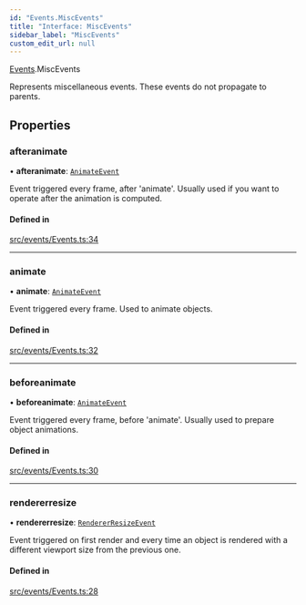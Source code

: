 ```yaml
---
id: "Events.MiscEvents"
title: "Interface: MiscEvents"
sidebar_label: "MiscEvents"
custom_edit_url: null
---
```


[Events](../namespaces/Events.md).MiscEvents

Represents miscellaneous events. These events do not propagate to parents.

## Properties

### afteranimate

• **afteranimate**: [`AnimateEvent`](Events.AnimateEvent.md)

Event triggered every frame, after 'animate'. Usually used if you want to operate after the animation is computed.

#### Defined in

[src/events/Events.ts:34](https://github.com/agargaro/three.ez/blob/e7ff09c/src/events/Events.ts#L34)

___

### animate

• **animate**: [`AnimateEvent`](Events.AnimateEvent.md)

Event triggered every frame. Used to animate objects.

#### Defined in

[src/events/Events.ts:32](https://github.com/agargaro/three.ez/blob/e7ff09c/src/events/Events.ts#L32)

___

### beforeanimate

• **beforeanimate**: [`AnimateEvent`](Events.AnimateEvent.md)

Event triggered every frame, before 'animate'. Usually used to prepare object animations.

#### Defined in

[src/events/Events.ts:30](https://github.com/agargaro/three.ez/blob/e7ff09c/src/events/Events.ts#L30)

___

### rendererresize

• **rendererresize**: [`RendererResizeEvent`](Events.RendererResizeEvent.md)

Event triggered on first render and every time an object is rendered with a different viewport size from the previous one.

#### Defined in

[src/events/Events.ts:28](https://github.com/agargaro/three.ez/blob/e7ff09c/src/events/Events.ts#L28)
